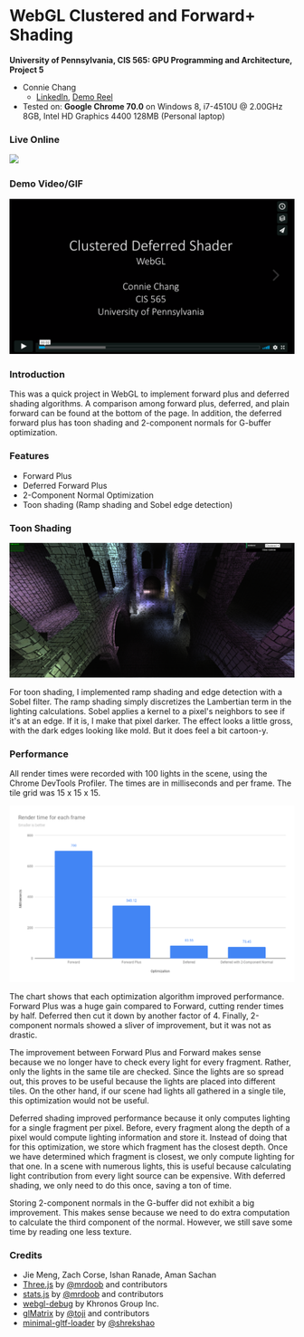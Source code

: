 WebGL Clustered and Forward+ Shading
======================

**University of Pennsylvania, CIS 565: GPU Programming and Architecture, Project 5**

* Connie Chang
  * [LinkedIn](https://www.linkedin.com/in/conniechang44), [Demo Reel](https://www.vimeo.com/ConChang/DemoReel)
* Tested on: **Google Chrome 70.0** on
  Windows 8, i7-4510U @ 2.00GHz 8GB, Intel HD Graphics 4400 128MB (Personal laptop)

### Live Online

[![](img/thumb.png)](http://TODO.github.io/Project5B-WebGL-Deferred-Shading)

### Demo Video/GIF

[![](vimeo_thumbnail.PNG)](https://vimeo.com/297528543)

### Introduction
This was a quick project in WebGL to implement forward plus and deferred shading algorithms. A comparison among forward plus, deferred, and plain forward can be found at the bottom of the page. In addition, the deferred forward plus has toon shading and 2-component normals for G-buffer optimization.  

### Features
* Forward Plus
* Deferred Forward Plus
* 2-Component Normal Optimization
* Toon shading (Ramp shading and Sobel edge detection)

### Toon Shading
![](toon_shading.PNG)  

For toon shading, I implemented ramp shading and edge detection with a Sobel filter. The ramp shading simply discretizes the Lambertian term in the lighting calculations. Sobel applies a kernel to a pixel's neighbors to see if it's at an edge. If it is, I make that pixel darker. The effect looks a little gross, with the dark edges looking like mold. But it does feel a bit cartoon-y.  

### Performance
All render times were recorded with 100 lights in the scene, using the Chrome DevTools Profiler. The times are in milliseconds and per frame. The tile grid was 15 x 15 x 15.

![](render_times.png)

The chart shows that each optimization algorithm improved performance. Forward Plus was a huge gain compared to Forward, cutting render times by half. Deferred then cut it down by another factor of 4. Finally, 2-component normals showed a sliver of improvement, but it was not as drastic.  

The improvement between Forward Plus and Forward makes sense because we no longer have to check every light for every fragment. Rather, only the lights in the same tile are checked. Since the lights are so spread out, this proves to be useful because the lights are placed into different tiles. On the other hand, if our scene had lights all gathered in a single tile, this optimization would not be useful.  

Deferred shading improved performance because it only computes lighting for a single fragment per pixel. Before, every fragment along the depth of a pixel would compute lighting information and store it. Instead of doing that for this optimization, we store which fragment has the closest depth. Once we have determined which fragment is closest, we only compute lighting for that one. In a scene with numerous lights, this is useful because calculating light contribution from every light source can be expensive. With deferred shading, we only need to do this once, saving a ton of time.  

Storing 2-component normals in the G-buffer did not exhibit a big improvement. This makes sense because we need to do extra computation to calculate the third component of the normal. However, we still save some time by reading one less texture.  


### Credits

* Jie Meng, Zach Corse, Ishan Ranade, Aman Sachan
* [Three.js](https://github.com/mrdoob/three.js) by [@mrdoob](https://github.com/mrdoob) and contributors
* [stats.js](https://github.com/mrdoob/stats.js) by [@mrdoob](https://github.com/mrdoob) and contributors
* [webgl-debug](https://github.com/KhronosGroup/WebGLDeveloperTools) by Khronos Group Inc.
* [glMatrix](https://github.com/toji/gl-matrix) by [@toji](https://github.com/toji) and contributors
* [minimal-gltf-loader](https://github.com/shrekshao/minimal-gltf-loader) by [@shrekshao](https://github.com/shrekshao)
